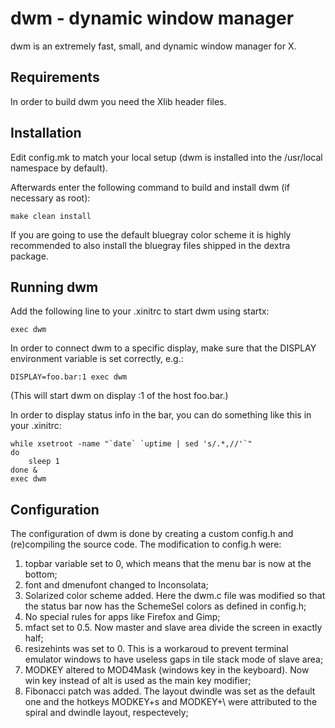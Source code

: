 
dwm - dynamic window manager
============================
dwm is an extremely fast, small, and dynamic window manager for X.


Requirements
------------
In order to build dwm you need the Xlib header files.


Installation
------------
Edit config.mk to match your local setup (dwm is installed into
the /usr/local namespace by default).

Afterwards enter the following command to build and install dwm (if
necessary as root):

    make clean install

If you are going to use the default bluegray color scheme it is highly
recommended to also install the bluegray files shipped in the dextra package.


Running dwm
-----------
Add the following line to your .xinitrc to start dwm using startx:

    exec dwm

In order to connect dwm to a specific display, make sure that
the DISPLAY environment variable is set correctly, e.g.:

    DISPLAY=foo.bar:1 exec dwm

(This will start dwm on display :1 of the host foo.bar.)

In order to display status info in the bar, you can do something
like this in your .xinitrc:

    while xsetroot -name "`date` `uptime | sed 's/.*,//'`"
    do
    	sleep 1
    done &
    exec dwm


Configuration
-------------
The configuration of dwm is done by creating a custom config.h
and (re)compiling the source code. The modification to config.h were:

1) topbar variable set to 0, which means that the menu bar is now at the bottom;
2) font and dmenufont changed to Inconsolata;
3) Solarized color scheme added. Here the dwm.c file was modified so that the status bar now has the SchemeSel colors as defined in config.h;
4) No special rules for apps like Firefox and Gimp;
5) mfact set to 0.5. Now master and slave area divide the screen in exactly half;
6) resizehints was set to 0. This is a workaroud to prevent terminal emulator windows to have useless gaps in tile stack mode of slave area;
7) MODKEY altered to MOD4Mask (windows key in the keyboard). Now win key instead of alt is used as the main key modifier;
8) Fibonacci patch was added. The layout dwindle was set as the default one and the hotkeys MODKEY+s and MODKEY+\ were attributed to the spiral and dwindle layout, respectevely;
